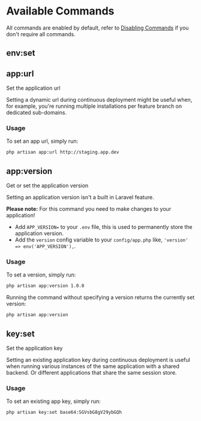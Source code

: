 # Available Commands

All commands are enabled by default, refer to [Disabling Commands](https://distortedfusion.com/docs/distortedfusion/laravel-env-management/getting-started#disabling-commands) if you don't require all commands.

## env:set



## app:url

Set the application url

Setting a dynamic url during continuous deployment might be useful when, for example, you're running multiple installations per feature branch on dedicated sub-domains.

### Usage

To set an app url, simply run:

```sh
php artisan app:url http://staging.app.dev
```

## app:version

Get or set the application version

Setting an application version isn't a built in Laravel feature.

**Please note:** For this command you need to make changes to your application!

- Add `APP_VERSION=` to your `.env` file, this is used to permanently store the application version.
- Add the `version` config variable to your `config/app.php` like, `'version' => env('APP_VERSION'),`.

### Usage

To set a version, simply run:

```sh
php artisan app:version 1.0.0
```

Running the command without specifying a version returns the currently set version:

```sh
php artisan app:version
```

## key:set

Set the application key

Setting an existing application key during continuous deployment is useful when running various instances of the same application with a shared backend. Or different applications that share the same session store.

### Usage

To set an existing app key, simply run:

```sh
php artisan key:set base64:SGVsbG8gV29ybGQh
```
